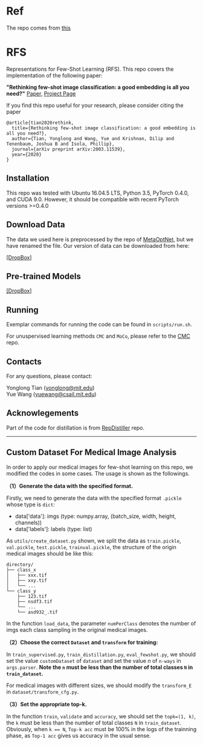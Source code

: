 # Ref

The repo comes from [this](https://github.com/WangYueFt/rfs/)


# RFS

Representations for Few-Shot Learning (RFS). This repo covers the implementation of the following paper:  

**"Rethinking few-shot image classification: a good embedding is all you need?"** [Paper](https://arxiv.org/abs/2003.11539),  [Project Page](https://people.csail.mit.edu/yuewang/projects/rfs/) 

If you find this repo useful for your research, please consider citing the paper  
```
@article{tian2020rethink,
  title={Rethinking few-shot image classification: a good embedding is all you need?},
  author={Tian, Yonglong and Wang, Yue and Krishnan, Dilip and Tenenbaum, Joshua B and Isola, Phillip},
  journal={arXiv preprint arXiv:2003.11539},
  year={2020}
}
```

## Installation

This repo was tested with Ubuntu 16.04.5 LTS, Python 3.5, PyTorch 0.4.0, and CUDA 9.0. However, it should be compatible with recent PyTorch versions >=0.4.0

## Download Data
The data we used here is preprocessed by the repo of [MetaOptNet](https://github.com/kjunelee/MetaOptNet), but we have
renamed the file. Our version of data can be downloaded from here:

[[DropBox]](https://www.dropbox.com/sh/6yd1ygtyc3yd981/AABVeEqzC08YQv4UZk7lNHvya?dl=0)

## Pre-trained Models

[[DropBox]](https://www.dropbox.com/sh/6xt97e7yxheac2e/AADFVQDbzWap6qIGIHBXsA8ca?dl=0)

## Running

Exemplar commands for running the code can be found in `scripts/run.sh`.

For unuspervised learning methods `CMC` and `MoCo`, please refer to the [CMC](http://github.com/HobbitLong/CMC) repo.

## Contacts
For any questions, please contact:

Yonglong Tian (yonglong@mit.edu)  
Yue Wang (yuewang@csail.mit.edu)

## Acknowlegements
Part of the code for distillation is from [RepDistiller](http://github.com/HobbitLong/RepDistiller) repo.

---

## Custom Dataset For Medical Image Analysis

In order to apply our medical images for few-shot learning on this repo, we modified the codes in some cases. The usage is shown as the followings.


**（1）Generate the data with the specified format.**

Firstly, we need to generate the data with the specified format `.pickle` whose type is `dict`:
- data['data']: imgs (type: numpy.array, (batch_size, width, height, channels))
- data['labels']: labels (type: list) 

As `utils/create_dataset.py` shown, we split the data as `train.pickle`, `val.pickle`, `test.pickle`, `trainval.pickle`, the structure of the origin medical images should be like this:
```
directory/
├── class_x
│   ├── xxx.tif
│   ├── xxy.tif
│   └── ...
└── class_y
    ├── 123.tif
    ├── nsdf3.tif
    └── ...
    └── asd932_.tif
```

In the function `load_data`, the parameter `numPerClass` denotes the number of imgs each class sampling in the original medical images.

**（2）Choose the correct `Dataset` and `transform` for training:**

In `train_supervised.py`, `train_distillation.py`, `eval_fewshot.py`, we should set the value `customDataset` of `dataset` and set the value $n$  of `n-ways` in `args.parser`. 
**Note the `n` must be less than the number of total classes `N` in `train_dataset`.**

For medical images with different sizes, we should modify the `transform_E` in `dataset/transform_cfg.py`.

**（3）Set the appropriate top-k.**

In the function `train`, `validate` and `accuracy`, we should set the `topk=(1, k)`, the `k` must be less than the number of total classes `N` in `train_dataset`. Obviously, when `k == N`, `Top-k acc` must be 100% in the logs of the trainning phase, as `Top-1 acc` gives us accuracy in the usual sense.

